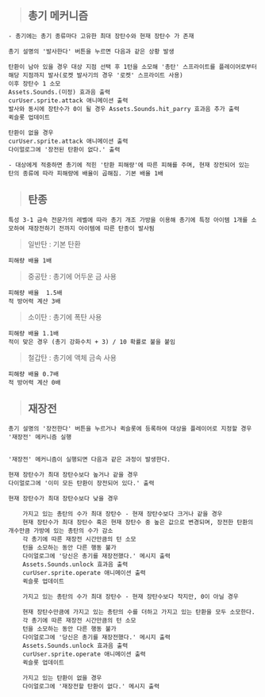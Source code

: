 > ## 총기 메커니즘

    - 총기에는 총기 종류마다 고유한 최대 장탄수와 현재 장탄수 가 존재

    총기 설명의 '발사한다' 버튼을 누르면 다음과 같은 상황 발생

    탄환이 남아 있을 경우 대상 지점 선택 후 1턴을 소모해 '총탄' 스프라이트를 플레이어로부터 해당 지점까지 발사(로켓 발사기의 경우 '로켓' 스프라이트 사용)
    이후 장탄수 1 소모
    Assets.Sounds.(미정) 효과음 출력
    curUser.sprite.attack 애니메이션 출력
    발사와 동시에 장탄수가 0이 될 경우 Assets.Sounds.hit_parry 효과음 추가 출력
    퀵슬롯 업데이트

    탄환이 없을 경우
    curUser.sprite.attack 애니메이션 출력
    다이얼로그에 '장전된 탄환이 없다.' 출력

    - 대상에게 적중하면 총기에 적힌 '탄환 피해량'에 따른 피해를 주며, 현재 장전되어 있는 탄의 종류에 따라 피해량에 배율이 곱해짐. 기본 배율 1배

> ## 탄종

    특성 3-1 금속 전문가의 레벨에 따라 총기 개조 가방을 이용해 총기에 특정 아이템 1개를 소모하여 재장전하기 전까지 아이템에 따른 탄종이 발사됨

> 일반탄 : 기본 탄환

    피해량 배율 1배

> 중공탄 : 총기에 어두운 금 사용

    피해량 배율  1.5배
    적 방어력 계산 3배

> 소이탄 : 총기에 폭탄 사용

    피해량 배율 1.1배
    적이 맞은 경우 (총기 강화수치 + 3) / 10 확률로 불을 붙임

> 철갑탄 : 총기에 액체 금속 사용

    피해량 배율 0.7배
    적 방어력 계산 0배

> ## 재장전

    총기 설명의 '장전한다' 버튼을 누르거나 퀵슬롯에 등록하여 대상을 플레이어로 지정할 경우 '재장전' 메커니즘 실행


    '재장전' 메커니즘이 실행되면 다음과 같은 과정이 발생한다.

    현재 장탄수가 최대 장탄수보다 높거나 같을 경우
    다이얼로그에 '이미 모든 탄환이 장전되어 있다.' 출력

    현재 장탄수가 최대 장탄수보다 낮을 경우

        가지고 있는 총탄의 수가 최대 장탄수 - 현재 장탄수보다 크거나 같을 경우
        현재 장탄수가 최대 장탄수 혹은 현재 장탄수 중 높은 값으로 변경되며, 장전한 탄환의 개수만큼 가방에 있는 총탄의 수가 감소
        각 총기에 따른 재장전 시간만큼의 턴 소모
        턴을 소모하는 동안 다른 행동 불가
        다이얼로그에 '당신은 총기를 재장전했다.' 메시지 출력
        Assets.Sounds.unlock 효과음 출력
        curUser.sprite.operate 애니메이션 출력
        퀵슬롯 업데이트

        가지고 있는 총탄의 수가 최대 장탄수 - 현재 장탄수보다 작지만, 0이 아닐 경우

        현재 장탄수만큼에 가지고 있는 총탄의 수를 더하고 가지고 있는 탄환을 모두 소모한다.
        각 총기에 따른 재장전 시간만큼의 턴 소모
        턴을 소모하는 동안 다른 행동 불가
        다이얼로그에 '당신은 총기를 재장전했다.' 메시지 출력
        Assets.Sounds.unlock 효과음 출력
        curUser.sprite.operate 애니메이션 출력
        퀵슬롯 업데이트

        가지고 있는 탄환이 없을 경우
        다이얼로그에 '재장전할 탄환이 없다.' 메시지 출력
        